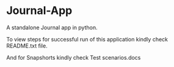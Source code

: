 # Journal-App
A standalone Journal app in python.

To view steps for successful run of this application kindly check README.txt file.

And for Snapshorts kindly check Test scenarios.docs
